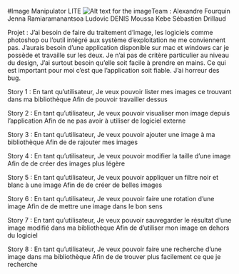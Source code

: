 #Image Manipulator LITE
![Alt text for the image](https://github.com/Seb-Prod/image_Manipulator/blob/testIcon/CaptureEcran.png)Team :
    Alexandre Fourquin
    Jenna Ramiaramanantsoa
    Ludovic DENIS
    Moussa Kebe
    Sébastien Drillaud

Projet :
    J’ai besoin de faire du traitement d’image, les logiciels comme photoshop ou l’outil intégré aux système d’exploitation ne me conviennent pas.
    J’aurais besoin d’une application disponible sur mac et windows car je possède et travaille sur les deux.
    Je n’ai pas de critère particulier au niveau du design, J’ai surtout besoin qu’elle soit facile à prendre en mains.
    Ce qui est important pour moi c’est que l’application soit fiable. J’ai horreur des bug.


Story 1 :
    En tant qu’utilisateur,
    Je veux pouvoir lister mes images ce trouvant dans ma bibliothèque
    Afin de pouvoir travailler dessus

Story 2 :
    En tant qu’utilisateur,
    Je veux pouvoir visualiser mon image depuis l’application
    Afin de ne pas avoir à utiliser de logiciel externe

Story 3 :
    En tant qu’utilisateur,
    Je veux pouvoir ajouter une image à ma bibliothèque
    Afin de de rajouter mes images

Story 4 :
    En tant qu’utilisateur,
    Je veux pouvoir modifier la taille d’une image
    Afin de de créer des images plus légère

Story 5 :
    En tant qu’utilisateur,
    Je veux pouvoir appliquer un filtre noir et blanc à une image
    Afin de de créer de belles images 

Story 6 :
    En tant qu’utilisateur,
    Je veux pouvoir faire une rotation d’une image
    Afin de de mettre  une image dans le bon sens

Story 7 :
    En tant qu’utilisateur,
    Je veux pouvoir sauvegarder le résultat d’une image modifié dans ma bibliothèque
    Afin de d’utiliser mon image en dehors du logiciel

Story 8 :
    En tant qu’utilisateur,
    Je veux pouvoir faire une recherche d’une image dans ma bibliothèque
    Afin de de trouver plus facilement ce que je recherche




